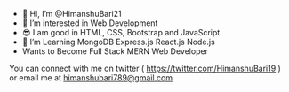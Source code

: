 - 👋 Hi, I’m @HimanshuBari21
- 👀 I’m interested in Web Development
- 😎 I am good in HTML, CSS, Bootstrap and JavaScript
- 🌱 I’m Learning MongoDB Express.js React.js Node.js
-  Wants to Become Full Stack MERN Web Developer

You can connect with me on twitter ( https://twitter.com/HimanshuBari19 ) or email me at himanshubari789@gmail.com

<!---
HimanshuBari21/HimanshuBari21 is a ✨ special ✨ repository because its `README.md` (this file) appears on your GitHub profile.
You can click the Preview link to take a look at your changes.
--->
